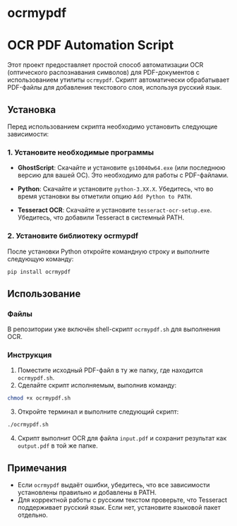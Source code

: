 # ocrmypdf
# OCR PDF Automation Script

Этот проект предоставляет простой способ автоматизации OCR (оптического распознавания символов) для PDF-документов с использованием утилиты `ocrmypdf`. Скрипт автоматически обрабатывает PDF-файлы для добавления текстового слоя, используя русский язык.

## Установка

Перед использованием скрипта необходимо установить следующие зависимости:

### 1. Установите необходимые программы

- **GhostScript**:
  Скачайте и установите `gs10040w64.exe` (или последнюю версию для вашей ОС). Это необходимо для работы с PDF-файлами.

- **Python**:
  Скачайте и установите `python-3.XX.X`. Убедитесь, что во время установки вы отметили опцию `Add Python to PATH`.

- **Tesseract OCR**:
  Скачайте и установите `tesseract-ocr-setup.exe`. Убедитесь, что добавили Tesseract в системный PATH.

### 2. Установите библиотеку ocrmypdf

После установки Python откройте командную строку и выполните следующую команду:

```bash
pip install ocrmypdf
```

## Использование

### Файлы
В репозитории уже включён shell-скрипт `ocrmypdf.sh` для выполнения OCR.

### Инструкция
1. Поместите исходный PDF-файл в ту же папку, где находится `ocrmypdf.sh`.
2. Сделайте скрипт исполняемым, выполнив команду:

```bash
chmod +x ocrmypdf.sh
```

3. Откройте терминал и выполните следующий скрипт:

```bash
./ocrmypdf.sh
```

4. Скрипт выполнит OCR для файла `input.pdf` и сохранит результат как `output.pdf` в той же папке.

## Примечания
- Если `ocrmypdf` выдаёт ошибки, убедитесь, что все зависимости установлены правильно и добавлены в PATH.
- Для корректной работы с русским текстом проверьте, что Tesseract поддерживает русский язык. Если нет, установите языковой пакет отдельно.




